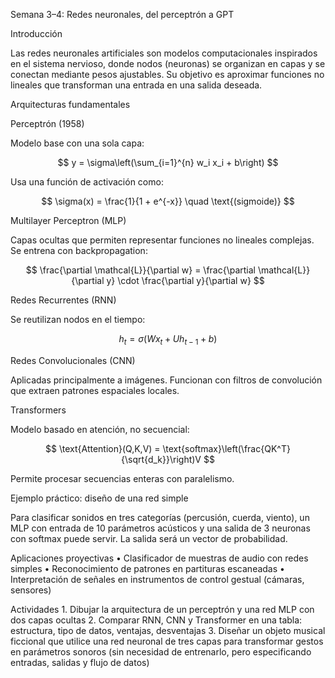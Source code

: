 Semana 3–4: Redes neuronales, del perceptrón a GPT

Introducción

Las redes neuronales artificiales son modelos computacionales inspirados en el sistema nervioso, donde nodos (neuronas) se organizan en capas y se conectan mediante pesos ajustables. Su objetivo es aproximar funciones no lineales que transforman una entrada en una salida deseada.

Arquitecturas fundamentales

Perceptrón (1958)

Modelo base con una sola capa:

$$
y = \sigma\left(\sum_{i=1}^{n} w_i x_i + b\right)
$$

Usa una función de activación como:

$$
\sigma(x) = \frac{1}{1 + e^{-x}} \quad \text{(sigmoide)}
$$

Multilayer Perceptron (MLP)

Capas ocultas que permiten representar funciones no lineales complejas. Se entrena con backpropagation:

$$
\frac{\partial \mathcal{L}}{\partial w} = \frac{\partial \mathcal{L}}{\partial y} \cdot \frac{\partial y}{\partial w}
$$

Redes Recurrentes (RNN)

Se reutilizan nodos en el tiempo:

$$
h_t = \sigma(W x_t + U h_{t-1} + b)
$$

Redes Convolucionales (CNN)

Aplicadas principalmente a imágenes. Funcionan con filtros de convolución que extraen patrones espaciales locales.

Transformers

Modelo basado en atención, no secuencial:

$$
\text{Attention}(Q,K,V) = \text{softmax}\left(\frac{QK^T}{\sqrt{d_k}}\right)V
$$

Permite procesar secuencias enteras con paralelismo.

Ejemplo práctico: diseño de una red simple

Para clasificar sonidos en tres categorías (percusión, cuerda, viento), un MLP con entrada de 10 parámetros acústicos y una salida de 3 neuronas con softmax puede servir. La salida será un vector de probabilidad.

Aplicaciones proyectivas
	•	Clasificador de muestras de audio con redes simples
	•	Reconocimiento de patrones en partituras escaneadas
	•	Interpretación de señales en instrumentos de control gestual (cámaras, sensores)

Actividades
	1.	Dibujar la arquitectura de un perceptrón y una red MLP con dos capas ocultas
	2.	Comparar RNN, CNN y Transformer en una tabla: estructura, tipo de datos, ventajas, desventajas
	3.	Diseñar un objeto musical ficcional que utilice una red neuronal de tres capas para transformar gestos en parámetros sonoros (sin necesidad de entrenarlo, pero especificando entradas, salidas y flujo de datos)